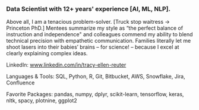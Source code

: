 ### Data Scientist with 12+ years' experience [AI, ML, NLP].

Above all, I am a tenacious problem-solver. [Truck stop waitress -> Princeton PhD.] Mentees summarize my style as “the perfect balance of instruction and independence" and colleagues commend my ability to blend technical precision with empathetic communication. Families literally let me shoot lasers into their babies’ brains – for science! – because I excel at clearly explaining complex ideas.

LinkedIn: www.linkedin.com/in/tracy-ellen-reuter

Languages & Tools: SQL, Python, R, Git, Bitbucket, AWS, Snowflake, Jira, Confluence

Favorite Packages: pandas, numpy, dplyr, scikit-learn, tensorflow, keras, nltk, spacy, plotnine, ggplot2
